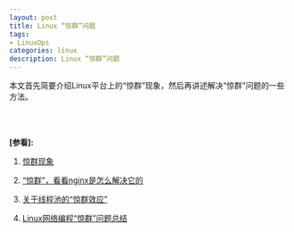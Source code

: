 ```yaml
---
layout: post
title: Linux “惊群”问题
tags:
- LinuxOps
categories: linux
description: Linux “惊群”问题
---
```



本文首先简要介绍Linux平台上的“惊群”现象，然后再讲述解决“惊群”问题的一些方法。



<!-- more -->




<br />
<br />

**[参看]:**

1. [惊群现象](http://blog.163.com/leyni@126/blog/static/16223010220122611523786/)

2. [“惊群”，看看nginx是怎么解决它的](http://blog.csdn.net/russell_tao/article/details/7204260)

3. [关于线程池的“惊群效应”](http://blog.csdn.net/tuantuanls/article/details/41205739)

4. [Linux网络编程“惊群”问题总结](http://www.cnblogs.com/Anker/p/7071849.html)


<br />
<br />
<br />


